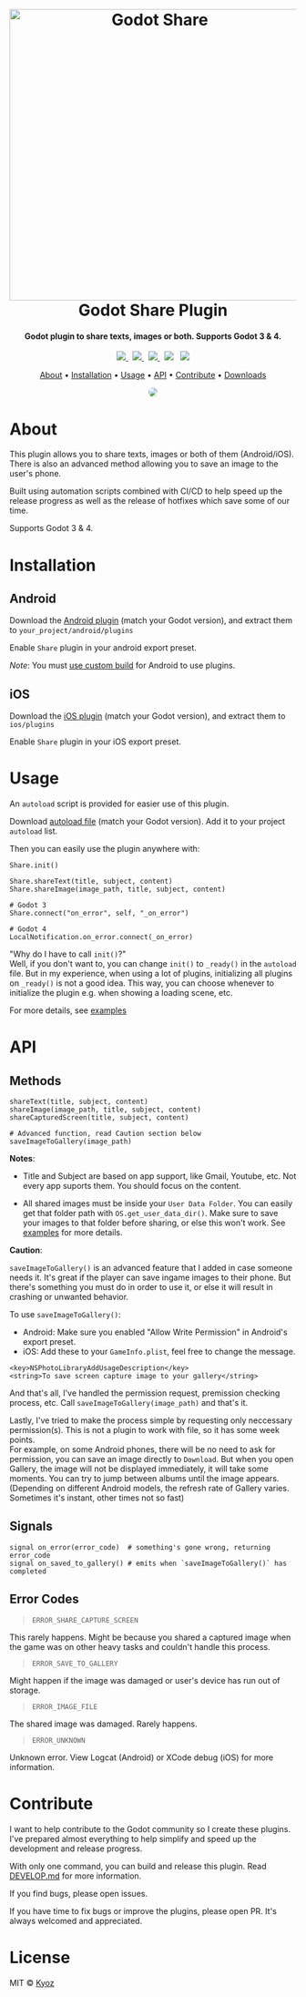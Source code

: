 <h1 align="center">
  <br>
  <img src="./icon.png" alt="Godot Share" width=512>
  <br>
  Godot Share Plugin
  <br>
</h1>

<h4 align="center">Godot plugin to share texts, images or both. Supports Godot 3 & 4</a>.</h4>

<p align="center">
  <a href="https://github.com/kyoz/godot-share/releases">
    <img src="https://img.shields.io/github/v/tag/kyoz/godot-share?label=Version&style=flat-square">
  </a>
  <span>&nbsp</span>
  <a href="https://github.com/kyoz/godot-share/actions">
    <img src="https://img.shields.io/github/actions/workflow/status/kyoz/godot-share/release.yml?label=Build&style=flat-square&color=00ad06">
  </a>
  <span>&nbsp</span>
  <a href="https://github.com/kyoz/godot-share/releases">
    <img src="https://img.shields.io/github/downloads/kyoz/godot-share/total?style=flat-square&label=Downloads&color=de3f00">
  </a>
  <span>&nbsp</span>
  <img src="https://img.shields.io/github/stars/kyoz/godot-share?style=flat-square&color=c99e00">
  <span>&nbsp</span>
  <img src="https://img.shields.io/github/license/kyoz/godot-share?style=flat-square&color=fc7b03">
</p>

<p align="center">
  <a href="#about">About</a> •
  <a href="#installation">Installation</a> •
  <a href="#usage">Usage</a> •
  <a href="#api">API</a> •
  <a href="#contribute">Contribute</a> •
  <a href="https://github.com/kyoz/godot-share/releases">Downloads</a> 
</p>

<p align="center">
  <img src="./demo.jpg" style="max-width: 580px; border-radius: 24px">
</p>

# About

This plugin allows you to share texts, images or both of them (Android/iOS). There is also an advanced method allowing you to save an image to the user's phone.

Built using automation scripts combined with CI/CD to help speed up the release progress as well as the release of hotfixes which save some of our time.

Supports Godot 3 & 4.

# Installation

## Android

Download the [Android plugin](https://github.com/kyoz/godot-share/releases) (match your Godot version), and extract them to `your_project/android/plugins`

Enable `Share` plugin in your android export preset.

*Note*: You must [use custom build](https://docs.godotengine.org/en/stable/tutorials/export/android_custom_build.html) for Android to use plugins.

## iOS

Download the [iOS plugin](https://github.com/kyoz/godot-share/releases) (match your Godot version), and extract them to `ios/plugins`

Enable `Share` plugin in your iOS export preset.

# Usage

An `autoload` script is provided for easier use of this plugin.

Download [autoload file](./autoload) (match your Godot version). Add it to your project `autoload` list.

Then you can easily use the plugin anywhere with:

```gdscript
Share.init()

Share.shareText(title, subject, content)
Share.shareImage(image_path, title, subject, content)

# Godot 3
Share.connect("on_error", self, "_on_error")

# Godot 4
LocalNotification.on_error.connect(_on_error)
```

"Why do I have to call `init()`?"  
Well, if you don't want to, you can change `init()` to `_ready()` in the `autoload` file. But in my experience, when using a lot of plugins, initializing all plugins on `_ready()` is not a good idea. This way, you can choose whenever to initialize the plugin e.g. when showing a loading scene, etc.

For more details, see [examples](./example/)

# API

## Methods

```gdscript
shareText(title, subject, content)
shareImage(image_path, title, subject, content)
shareCapturedScreen(title, subject, content)

# Advanced function, read Caution section below
saveImageToGallery(image_path)
```

**Notes**:

- Title and Subject are based on app support, like Gmail, Youtube, etc. Not every app suports them. You should focus on the content.

- All shared images must be inside your `User Data Folder`. You can easily get that folder path with `OS.get_user_data_dir()`. Make sure to save your images to that folder before sharing, or else this won't work. See [examples](./example/) for more details.

**Caution**:

`saveImageToGallery()` is an advanced feature that I added in case someone needs it. It's great if the player can save ingame images to their phone. But there's something you must do in order to use it, or else it will result in crashing or unwanted behavior.

To use `saveImageToGallery()`:

- Android: Make sure you enabled "Allow Write Permission" in Android's export preset.
- iOS: Add these to your `GameInfo.plist`, feel free to change the message.

```
<key>NSPhotoLibraryAddUsageDescription</key>
<string>To save screen capture image to your gallery</string>
```

And that's all, I've handled the permission request, premission checking process, etc. Call `saveImageToGallery(image_path)` and that's it.

Lastly, I've tried to make the process simple by requesting only neccessary permission(s). This is not a plugin to work with file, so it has some week points.  
For example, on some Android phones, there will be no need to ask for permission, you can save an image directly to `Download`. But when you open Gallery, the image will not be displayed immediately, it will take some moments. You can try to jump between albums until the image appears. (Depending on different Android models, the refresh rate of Gallery varies. Sometimes it's instant, other times not so fast)

## Signals

```gdscript
signal on_error(error_code)  # something's gone wrong, returning error_code
signal on_saved_to_gallery() # emits when `saveImageToGallery()` has completed
```

## Error Codes

> `ERROR_SHARE_CAPTURE_SCREEN`

This rarely happens. Might be because you shared a captured image when the game was on other heavy tasks and couldn't handle this process. 

> `ERROR_SAVE_TO_GALLERY`

Might happen if the image was damaged or user's device has run out of storage.

> `ERROR_IMAGE_FILE`

The shared image was damaged. Rarely happens.

> `ERROR_UNKNOWN`

Unknown error. View Logcat (Android) or XCode debug (iOS) for more information.

# Contribute

I want to help contribute to the Godot community so I create these plugins. I've prepared almost everything to help simplify and speed up the development and release progress.

With only one command, you can build and release this plugin. Read [DEVELOP.md](./DEVELOP.md) for more information.

If you find bugs, please open issues.

If you have time to fix bugs or improve the plugins, please open PR. It's always welcomed and appreciated.

# License

MIT © [Kyoz](mailto:banminkyoz@gmail.com)